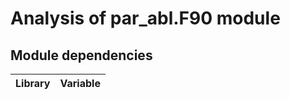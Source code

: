 # Analysis of par_abl.F90 module

## Module dependencies
| Library        | Variable |
|----------------|----------|
